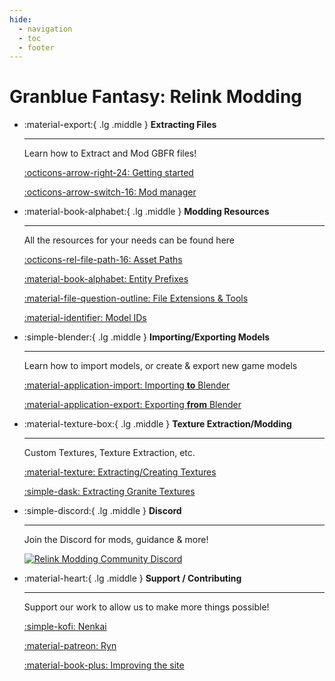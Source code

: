 ```yaml
---
hide:
  - navigation
  - toc
  - footer
---
```


# Granblue Fantasy: Relink Modding

<div class="grid cards" markdown>

-   :material-export:{ .lg .middle } __Extracting Files__

    ---

    Learn how to Extract and Mod GBFR files!

    [:octicons-arrow-right-24: Getting started](getting_started/extraction_modding.md)

    [:octicons-arrow-switch-16: Mod manager](getting_started/mod_manager.md)

-   :material-book-alphabet:{ .lg .middle } __Modding Resources__

    ---

    All the resources for your needs can be found here

    [:octicons-rel-file-path-16: Asset Paths](resources/asset_paths.md)

    [:material-book-alphabet: Entity Prefixes](resources/entity_prefixes.md)

    [:material-file-question-outline: File Extensions & Tools](resources/file_extensions.md)

    [:material-identifier: Model IDs](resources/model_ids.md)


-   :simple-blender:{ .lg .middle } __Importing/Exporting Models__

    ---

    Learn how to import models, or create & export new game models

    [:material-application-import: Importing **to** Blender](models/importing.md)

    [:material-application-export: Exporting **from** Blender](models/exporting.md)

-   :material-texture-box:{ .lg .middle } __Texture Extraction/Modding__

    ---

    Custom Textures, Texture Extraction, etc.

    [:material-texture: Extracting/Creating Textures](textures/textures.md)

    [:simple-dask: Extracting Granite Textures](textures/granite.md)

-   :simple-discord:{ .lg .middle } __Discord__

    ---

    Join the Discord for mods, guidance & more!

    [![Relink Modding Community Discord](https://discordapp.com/api/guilds/1203608338344976434/widget.png?style=banner2&raw=true)](https://discord.gg/gbsG4CDsru)

-   :material-heart:{ .lg .middle } __Support / Contributing__

    ---

    Support our work to allow us to make more things possible!

    [:simple-kofi: Nenkai](https://ko-fi.com/nenkai)

    [:material-patreon: Ryn](https://www.patreon.com/WistfulHopes)

    [:material-book-plus: Improving the site](contributing.md)
</div>